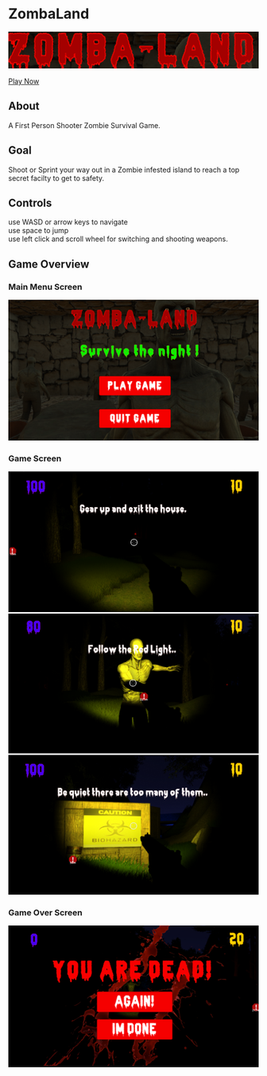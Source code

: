 # ZombaLand

![TileArt](https://github.com/suryanshsingh2001/ZombaLand/blob/main/Screenshots/TitleArt.png)

[Play Now](https://suryanshsingh2001.itch.io/zombaland)

## About
A First Person Shooter Zombie Survival Game.

## Goal
Shoot or Sprint your way out in a Zombie infested island to reach a top secret facilty to get to safety.

## Controls 
use WASD or arrow keys to navigate <br>
use space to jump <br>
use left click and scroll wheel for switching and shooting weapons.

## Game Overview
### Main Menu Screen
![Main Menu](https://github.com/suryanshsingh2001/ZombaLand/blob/main/Screenshots/MainMenu.png)

### Game Screen
![Game 1](https://github.com/suryanshsingh2001/ZombaLand/blob/main/Screenshots/Game%201.png)
![Game 2](https://github.com/suryanshsingh2001/ZombaLand/blob/main/Screenshots/Game%202.png)
![Game 3](https://github.com/suryanshsingh2001/ZombaLand/blob/main/Screenshots/Game%203.png)

### Game Over Screen
![GameOver](https://github.com/suryanshsingh2001/ZombaLand/blob/main/Screenshots/GameOver.png)
